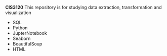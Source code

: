 **CIS3120** 
This repository is for studying data extraction, transformation and visualization
- SQL
- Python
- JupterNotebook
- Seaborn
- BeautifulSoup
- HTML
